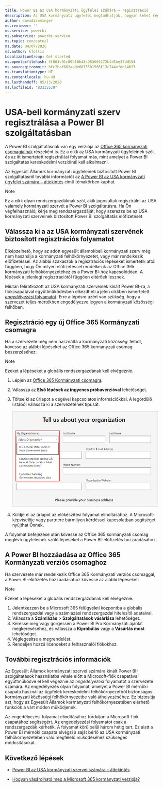 ```yaml
---
title: Power BI az USA kormányzati ügyfelei számára – regisztráció
description: Az USA kormányzati ügyfelei megtudhatják, hogyan lehet regisztrálni a Power BI-ra a kormányzati közösségi felhőben.
author: davidiseminger
ms.reviewer: ''
ms.service: powerbi
ms.subservice: powerbi-service
ms.topic: conceptual
ms.date: 04/07/2020
ms.author: kfollis
LocalizationGroup: Get started
ms.openlocfilehash: 3f001c91c89b18b43c953669272b4d5be37dd154
ms.sourcegitcommit: bfc2baf862aade6873501566f13c744efdd146f3
ms.translationtype: HT
ms.contentlocale: hu-HU
ms.lasthandoff: 05/13/2020
ms.locfileid: "83135530"
---
```

# <a name="enroll-your-us-government-organization-in-the-power-bi-service"></a>USA-beli kormányzati szerv regisztrálása a Power BI szolgáltatásban

A Power BI szolgáltatásnak van egy verziója az [Office 365 kormányzati csomagjainak](https://www.microsoft.com/microsoft-365/government/compare-office-365-government-plans?rtc=1) részeként is. Ez a cikk az USA kormányzati ügyfeleinek szól, és az itt ismertetett regisztrálási folyamat más, mint amelyet a Power BI szolgáltatás kereskedelmi verzióinál kell alkalmazni.

Az Egyesült Államok kormányzati ügyfeleinek biztosított Power BI szolgáltatásról további információt az [A Power BI az USA kormányzati ügyfelei számára – áttekintés](service-govus-overview.md) című témakörben kaphat.

> [!NOTE]
> Ez a cikk olyan rendszergazdáknak szól, akik jogosultak regisztrálni az USA valamely kormányzati szervét a Power BI szolgáltatásra. Ha Ön végfelhasználó, kérje meg rendszergazdáját, hogy szerezze be az USA kormányzati szerveinek biztosított Power BI szolgáltatás előfizetését.
> 
> 

## <a name="select-the-right-sign-up-process-for-your-us-government-organization"></a>Válassza ki a az USA kormányzati szervének biztosított regisztrációs folyamatot

Elképzelhető, hogy az adott egyesült államokbeli kormányzati szerv még nem használja a kormányzati felhőkörnyezetet, vagy már rendelkezik előfizetéssel. Az alábbi szakaszok a regisztrációs lépéseket ismertetik attól függően, hogy Ön milyen előfizetéssel rendelkezik az Office 365 kormányzati felhőkörnyezetéhez és a Power BI-hoz kapcsolódóan. A lépések a jelenlegi regisztrációtól függően eltérőek lesznek.

Miután feliratkozott az USA kormányzati szerveinek kínált Power BI-ra, a fiókcsapatával együttműködésben elkezdheti a jelen cikkben ismertetett [*engedélyezési* folyamatot](#additional-signup-information). Erre a lépésre azért van szükség, hogy a szervezet teljes mértékben engedélyezve legyen a kormányzati közösségi felhőben.

## <a name="sign-up-for-a-new-office-365-government-plan"></a>Regisztráció egy új Office 365 Kormányzati csomagra

Ha a szervezete még nem használta a kormányzati közösségi felhőt, kövesse az alábbi lépéseket az Office 365 kormányzati csomag beszerzéséhez:

> [!NOTE]
> Ezeket a lépéseket a globális rendszergazdának kell elvégeznie.
>

1. Lépjen az [Office 365 Kormányzati csomagra](https://products.office.com/government/office-365-web-services-for-government).
2. Válassza az **Első lépések az ingyenes próbaverzióval** lehetőséget.
3. Töltse ki az űrlapot a cégével kapcsolatos információkkal. A legördülő listából válassza ki a szervezetének típusát.

   ![A szervezet típusának kiválasztása a próbaverzió regisztrálásához](media/service-govus-signup/gcc-trial-signup.png)

4. Küldje el az űrlapot az előkészítési folyamat elindításához. A Microsoft-képviselője vagy partnere bármilyen kérdéssel kapcsolatban segítséget nyújthat Önnek.

A folyamat befejezése után kövesse az Office 365 kormányzati csomag meglévő ügyfeleinek szóló lépéseket a Power BI-előfizetés hozzáadásához.

## <a name="add-power-bi-to-an-office-365-government-plan"></a>A Power BI hozzáadása az Office 365 Kormányzati verziós csomaghoz

Ha szervezete már rendelkezik Office 365 Kormányzati verziós csomaggal, a Power BI-előfizetés hozzáadásához kövesse az alábbi lépéseket:

> [!NOTE]
> Ezeket a lépéseket a globális rendszergazdának kell elvégeznie.
> 
> 

1. Jelentkezzen be a Microsoft 365 felügyeleti központba a globális rendszergazdai vagy a számlázási rendszergazdai hitelesítő adataival.
2. Válassza a **Számlázás** > **Szolgáltatások vásárlása** lehetőséget.
4. Keresse meg vagy görgessen a Power BI Pro Kormányzati ajánlat megkereséséhez, és válassza a **Kipróbálás** vagy a **Vásárlás most** lehetőséget.
5. Véglegesítse a megrendelést.
6. Rendeljen hozzá licenceket a felhasználói fiókokhoz.

## <a name="additional-signup-information"></a>További regisztrációs információk

Az Egyesült Államok kormányzati szervei számára kínált Power BI-szolgáltatások használatba vétele előtt a Microsoft-fiók csapatával együttműködve el kell végeznie az *engedélyezési* folyamatot a szervezete számára. Az engedélyezés olyan folyamat, amelyet a Power BI mérnöki csapata használ az ügyfelek kereskedelmi felhőkörnyezetből biztonságos kormányzati közösségi felhőkörnyezetbe való áthelyezéséhez. Ez biztosítja azt, hogy az Egyesült Államok kormányzati felhőkörnyezetében elérhető funkciók a várt módon működjenek. 

Az engedélyezési folyamat elindításához forduljon a Microsoft-fiók csapatához segítségért. Az engedélyezési folyamatot csak a rendszergazdák kérhetik. A folyamat körülbelül három hétig tart. Ez alatt a Power BI mérnöki csapata elvégzi a saját bérlő az USA kormányzati felhőkörnyezetében való megfelelő működéséhez szükséges módosításokat.


## <a name="next-steps"></a>Következő lépések

* [Power BI az USA kormányzati szervei számára – áttekintés](service-govus-overview.md)
- [Hogyan vásárolható meg a Microsoft 365 kormányzati verziója?](https://docs.microsoft.com/office365/servicedescriptions/office-365-platform-service-description/office-365-us-government/microsoft-365-government-how-to-buy#how-do-i-buy-microsoft-365-government)
